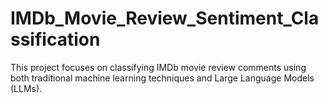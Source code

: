 # IMDb_Movie_Review_Sentiment_Classification
This project focuses on classifying IMDb movie review comments using both traditional machine learning techniques and Large Language Models (LLMs).
